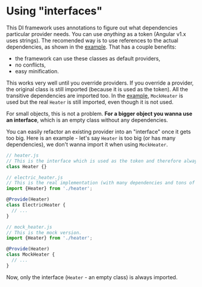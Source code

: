 # Using "interfaces"

This DI framework uses annotations to figure out what dependencies particular provider needs. You can use *anything* as a token (Angular v1.x uses strings). The recomended way is to use references to the actual dependencies, as shown in the [example]. That has a couple benefits:
- the framework can use these classes as default providers,
- no conflicts,
- easy minification.

This works very well until you override providers. If you override a provider, the original class is still imported (because it is used as the token). All the transitive dependencies are imported too. In the [example], `MockHeater` is used but the real `Heater` is still imported, even though it is not used.

For small objects, this is not a problem. **For a bigger object you wanna use an interface**, which is an empty class without any dependencies.

You can easily refactor an existing provider into an "interface" once it gets too big. Here is an example - let's say `Heater` is too big (or has many dependencies), we don't wanna import it when using `MockHeater`.

```js
// heater.js
// This is the interface which is used as the token and therefore always imported.
class Heater {}

// electric_heater.js
// This is the real implementation (with many dependencies and tons of code), only imported when used.
import {Heater} from './heater';

@Provide(Heater)
class ElectricHeater {
  // ...
}

// mock_heater.js
// This is the mock version.
import {Heater} from './heater';

@Provide(Heater)
class MockHeater {
  // ...
}
```

Now, only the interface (`Heater` - an empty class) is always imported.

[example]: ./example/kitchen-di

